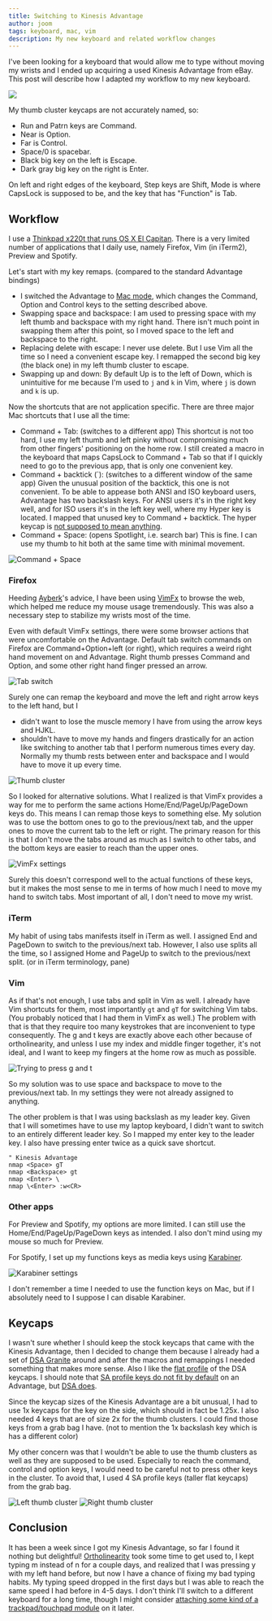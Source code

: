 ```yaml
---
title: Switching to Kinesis Advantage
author: joom
tags: keyboard, mac, vim
description: My new keyboard and related workflow changes
---
```


I've been looking for a keyboard that would allow me to type without moving my
wrists and I ended up acquiring a used Kinesis Advantage from eBay.
This post will describe how I adapted my workflow to my new keyboard.

<a href="http://i.imgur.com/FYexM3t.jpg"><img src="http://i.imgur.com/FYexM3tl.jpg" /></a>

My thumb cluster keycaps are not accurately named, so:

* Run and Patrn keys are Command.
* Near is Option.
* Far is Control.
* Space/0 is spacebar.
* Black big key on the left is Escape.
* Dark gray big key on the right is Enter.

On left and right edges of the keyboard, Step keys are Shift, Mode is where
CapsLock is supposed to be, and the key that has "Function" is Tab.

## Workflow

I use a [Thinkpad x220t that runs OS X El Capitan](http://x220.mcdonnelltech.com/).
There is a very limited number of applications that I daily use, namely
Firefox, Vim (in iTerm2), Preview and Spotify.

Let's start with my key remaps. (compared to the standard Advantage bindings)

* I switched the Advantage to [Mac mode](https://www.kinesis-ergo.com/support/technical-support/faqs-advantage-keyboard/),
  which changes the Command, Option and Control keys to the setting described above.
* Swapping space and backspace: I am used to pressing space with my left thumb
  and backspace with my right hand. There isn't much point in swapping them after
  this point, so I moved space to the left and backspace to the right.
* Replacing delete with escape: I never use delete. But I use Vim all the time
  so I need a convenient escape key. I remapped the second big key (the black one) in my left
  thumb cluster to escape.
* Swapping up and down: By default Up is to the left of Down, which is
  unintuitive for me because I'm used to `j` and `k` in Vim, where `j` is down
  and `k` is up.

Now the shortcuts that are not application specific. There are
three major Mac shortcuts that I use all the time:

* Command + Tab: (switches to a different app) This shortcut is not too hard, I use my left thumb and left
  pinky without compromising much from other fingers' positioning on the home
  row. I still created a macro in the keyboard that maps CapsLock to Command + Tab
  so that if I quickly need to go to the previous app, that is only one convenient key.
* Command + backtick (`): (switches to a different window of the same app)
  Given the unusual position of the backtick, this one is not convenient.
  To be able to appease both ANSI and ISO keyboard users, Advantage has two
  backslash keys. For ANSI users it's in the right key
  well, and for ISO users it's in the left key well,
  where my Hyper key is located. I mapped that unused key to Command +
  backtick. The hyper keycap is [not supposed to mean
  anything](https://askubuntu.com/questions/19558/what-are-the-meta-super-and-hyper-keys).
* Command + Space: (opens Spotlight, i.e. search bar) This is fine. I can use
  my thumb to hit both at the same time with minimal movement.

![Command + Space](http://i.imgur.com/9fEzTA7m.jpg)

### Firefox

Heeding [Ayberk](https://github.com/ayberkt/)'s advice, I have been using
[VimFx](https://addons.mozilla.org/en-US/firefox/addon/vimfx/) to browse the
web, which helped me reduce my mouse usage tremendously. This was also a necessary
step to stabilize my wrists most of the time.

Even with default VimFx settings, there were some browser actions that were
uncomfortable on the Advantage. Default tab switch commands on Firefox are
Command+Option+left (or right), which requires a weird right hand movement on
and Advantage. Right thumb presses Command and Option, and some other right
hand finger pressed an arrow.

![Tab switch](http://i.imgur.com/26tefoXm.jpg)

Surely one can remap the keyboard and move the left and right arrow keys to the
left hand, but I

* didn't want to lose the muscle memory I have from using the arrow keys and HJKL.
* shouldn't have to move my hands and fingers drastically for an action like
switching to another tab that I perform numerous times every day. Normally my
thumb rests between enter and backspace and I would have to move it up every time.

![Thumb cluster](http://i.imgur.com/NKAqcH3l.jpg)

So I looked for alternative solutions. What I realized is that VimFx provides a
way for me to perform the same actions Home/End/PageUp/PageDown keys do.
This means I can remap those keys to something else. My solution was to use the
bottom ones to go to the previous/next tab, and the upper ones to move the
current tab to the left or right. The primary reason for this is that I don't
move the tabs around as much as I switch to other tabs, and the bottom keys are
easier to reach than the upper ones.

![VimFx settings](http://i.imgur.com/oVZJuOb.png)

Surely this doesn't correspond well to the actual functions of these keys, but
it makes the most sense to me in terms of how much I need to move my hand to
switch tabs. Most important of all, I don't need to move my wrist.

### iTerm

My habit of using tabs manifests itself in iTerm as well. I assigned End and
PageDown to switch to the previous/next tab. However, I also use splits all the
time, so I assigned Home and PageUp to switch to the previous/next split. (or
    in iTerm terminology, pane)

### Vim

As if that's not enough, I use tabs and split in Vim as well. I already have
Vim shortcuts for them, most importantly `gt` and `gT` for switching Vim tabs.
(You probably noticed that I had them in VimFx as well.) The problem with that
is that they require too many keystrokes that are inconvenient to type
consequently. The g and t keys are exactly above each other because of
ortholinearity, and unless I use my index and middle finger together, it's not
ideal, and I want to keep my fingers at the home row as much as possible.

![Trying to press g and t](http://i.imgur.com/5AKzHOzm.jpg)

So my solution was to use space and backspace to move to the previous/next tab.
In my settings they were not already assigned to anything.

The other problem is that I was using backslash as my leader key. Given that I
will sometimes have to use my laptop keyboard, I didn't want to switch to an
entirely different leader key. So I mapped my enter key to the leader key. I
also have pressing enter twice as a quick save shortcut.

```vim
" Kinesis Advantage
nmap <Space> gT
nmap <Backspace> gt
nmap <Enter> \
nmap \<Enter> :w<CR>
```

### Other apps

For Preview and Spotify, my options are more limited. I can still use the
Home/End/PageUp/PageDown keys as intended. I also don't mind using my mouse so much for Preview.

For Spotify, I set up my functions keys as media keys using [Karabiner](https://pqrs.org/osx/karabiner/).

![Karabiner settings](http://i.imgur.com/aT0INPn.png)

I don't remember a time I needed to use the function keys on Mac, but if I
absolutely need to I suppose I can disable Karabiner.

## Keycaps

I wasn't sure whether I should keep the stock keycaps that came with the
Kinesis Advantage, then I decided to change them because I already had a set of
[DSA Granite](https://www.massdrop.com/buy/granite-keycap-set)
around and after the macros and remappings I needed something that
makes more sense. Also I like the [flat profile](http://i.imgur.com/xdDfWRL.png) of the DSA keycaps.
I should note that [SA profile keys do not fit by
default](http://adereth.github.io/blog/2015/02/17/sa-profile-keys-on-a-kinesis-advantage/)
on an Advantage, but [DSA
does](http://sitr.us/2014/05/19/kinesis-advantage-with-dsa-keycaps.html).

Since the keycap sizes of the Kinesis Advantage are a bit unusual, I had to use
1x keycaps for the key on the side, which should in fact be 1.25x. I also
needed 4 keys that are of size 2x for the thumb clusters. I could find those
keys from a grab bag I have. (not to mention the 1x backslash key which is has
    a different color)

My other concern was that I wouldn't be able to use the thumb clusters as well
as they are supposed to be used. Especially to reach the command, control and
option keys, I would need to be careful not to press other keys in the cluster. To
avoid that, I used 4 SA profile keys (taller flat keycaps) from the grab bag.

![Left thumb cluster](http://i.imgur.com/P5Se1aum.jpg)
![Right thumb cluster](http://i.imgur.com/gjj5nPvm.jpg)

## Conclusion

It has been a week since I got my Kinesis Advantage, so far I found it nothing
but delightful!  [Ortholinearity](http://blog.roastpotatoes.co/review/2015/09/20/ortholinear-experience-atomic/)
took some time to get used to, I kept typing m instead of n for a couple days,
and realized that I was pressing y with my left hand before, but now I
have a chance of fixing my bad typing habits. My typing speed dropped in
the first days but I was able to reach the same speed I had before in 4-5
days. I don't think I'll switch to a different keyboard for a long time, though
I might consider [attaching some kind of a trackpad/touchpad module](https://www.petekeen.net/mounting-a-magic-trackpad-on-a-kinesis-advantage-keyboard) on it later.
